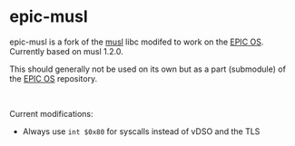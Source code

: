 # epic-musl

epic-musl is a fork of the [musl](http://www.musl-libc.org/) libc modifed to work on the [EPIC OS](https://github.com/nufflee/epic). Currently based on musl 1.2.0.

This should generally not be used on its own but as a part (submodule) of the [EPIC OS](https://github.com/nufflee/epic) repository.

<br/>

Current modifications:
  - Always use `int $0x80` for syscalls instead of vDSO and the TLS